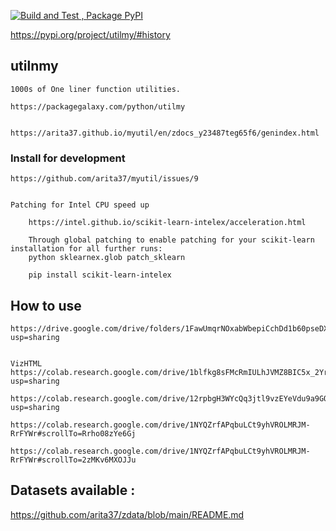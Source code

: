 
[![Build and Test , Package PyPI](https://github.com/arita37/myutil/actions/workflows/build%20and%20release.yml/badge.svg)](https://github.com/arita37/myutil/actions/workflows/build%20and%20release.yml)

[     https://pypi.org/project/utilmy/#history ](https://pypi.org/project/utilmy/#history)


## utilnmy
    1000s of One liner function utilities.
    
    https://packagegalaxy.com/python/utilmy


    https://arita37.github.io/myutil/en/zdocs_y23487teg65f6/genindex.html


### Install for development

    https://github.com/arita37/myutil/issues/9


    Patching for Intel CPU speed up

        https://intel.github.io/scikit-learn-intelex/acceleration.html

        Through global patching to enable patching for your scikit-learn installation for all further runs:
        python sklearnex.glob patch_sklearn

        pip install scikit-learn-intelex



## How to use 
 
    https://drive.google.com/drive/folders/1FawUmqrNOxabWbepiCchDd1b60pseDXm?usp=sharing
 

    VizHTML
    https://colab.research.google.com/drive/1blfkg8sFMcRmIULhJVMZ8BIC5x_2YrDl?usp=sharing

    https://colab.research.google.com/drive/12rpbgH3WYcQq3jtl9vzEYeVdu9a9GOM_?usp=sharing 
    
    https://colab.research.google.com/drive/1NYQZrfAPqbuLCt9yhVROLMRJM-RrFYWr#scrollTo=Rrho08zYe6Gj

    https://colab.research.google.com/drive/1NYQZrfAPqbuLCt9yhVROLMRJM-RrFYWr#scrollTo=2zMKv6MXOJJu


 

 ## Datasets available :
 
 https://github.com/arita37/zdata/blob/main/README.md
 
 
 
 
 


 
 



